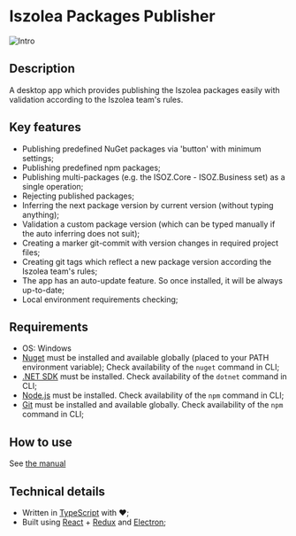 # Iszolea Packages Publisher
![Intro](/media/intro.gif?raw=true)

## Description

A desktop app which provides publishing the Iszolea packages easily with validation according to the Iszolea team's rules.

## Key features
* Publishing predefined NuGet packages via 'button' with minimum settings;
* Publishing predefined npm packages;
* Publishing multi-packages (e.g. the ISOZ.Core - ISOZ.Business set) as a single operation;
* Rejecting published packages;
* Inferring the next package version by current version (without typing anything);
* Validation a custom package version (which can be typed manually if the auto inferring does not suit);
* Creating a marker git-commit with version changes in required project files;
* Creating git tags which reflect a new package version according the Iszolea team's rules;
* The app has an auto-update feature. So once installed, it will be always up-to-date;
* Local environment requirements checking; 

## Requirements
* OS: Windows
* [Nuget](https://docs.microsoft.com/en-us/nuget/tools/nuget-exe-cli-reference#installing-nugetexe) must be installed and available globally (placed to your PATH environment variable); Check availability of the `nuget` command in CLI;
* [.NET SDK](https://dotnet.microsoft.com/download/visual-studio-sdks) must be installed. Check availability of the `dotnet` command in CLI;
* [Node.js](https://nodejs.org/en/) must be installed. Check availability of the `npm` command in CLI;
* [Git](https://git-scm.com/) must be installed and available globally. Check availability of the `npm` command in CLI;

## How to use
See [the manual](https://github.com/maxima-net/iszolea-packages-publisher/wiki/How-to-publish)

## Technical details
* Written in [TypeScript](https://www.typescriptlang.org/) with :heart:;
* Built using [React](https://reactjs.org/) + [Redux](https://react-redux.js.org/) and [Electron](https://electronjs.org/);
